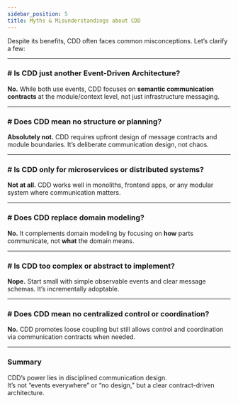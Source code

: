 ```yaml
---
sidebar_position: 5
title: Myths & Misunderstandings about CDD
---
```


Despite its benefits, CDD often faces common misconceptions. Let’s clarify a few:

---

### # Is CDD just another Event-Driven Architecture?

**No.** While both use events, CDD focuses on **semantic communication contracts** at the module/context level, not just infrastructure messaging.

---

### # Does CDD mean no structure or planning?

**Absolutely not.** CDD requires upfront design of message contracts and module boundaries. It’s deliberate communication design, not chaos.

---

### # Is CDD only for microservices or distributed systems?

**Not at all.** CDD works well in monoliths, frontend apps, or any modular system where communication matters.

---

### # Does CDD replace domain modeling?

**No.** It complements domain modeling by focusing on **how** parts communicate, not **what** the domain means.

---

### # Is CDD too complex or abstract to implement?

**Nope.** Start small with simple observable events and clear message schemas. It’s incrementally adoptable.

---

### # Does CDD mean no centralized control or coordination?

**No.** CDD promotes loose coupling but still allows control and coordination via communication contracts when needed.

---

### Summary

CDD’s power lies in disciplined communication design.  
It’s not “events everywhere” or “no design,” but a clear contract-driven architecture.
